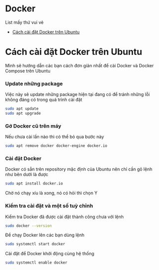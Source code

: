 
# Docker 
List mấy thứ vui vẻ

 - [ Cách cài đặt Docker trên Ubuntu](#C%C3%A1ch-c%C3%A0i%20%C4%91%E1%BA%B7t-Docker-tr%C3%AAn-Ubuntu)

# Cách cài đặt Docker trên Ubuntu

Mình sẽ hướng dẫn các bạn cách đơn giản nhất để cài Docker và Docker Compose trên Ubuntu

### Update những package

Việc này sẽ update những package hiện tại đang có để tránh những lỗi không đáng có trong quá trình cài đặt

```bash
sudo apt update 
sudo apt upgrade
```
### Gỡ Docker cũ trên máy
Nếu chưa cài lần nào thì có thể bỏ qua bước này
```bash
sudo apt remove docker docker-engine docker.io
```

### Cài đặt Docker
Docker có sẵn trên repository mặc định của Ubuntu nên chỉ cần gõ lệnh như bên dưới là được
```bash
sudo apt install docker.io
```
Chờ nó chạy xíu là xong, nó có hỏi thì chọn Y 
### Kiểm tra cài đặt và một số tuỳ chỉnh
Kiểm tra Docker đã được cài đặt thành công chưa với lệnh
```bash
sudo docker --version
```
Để chạy Docker lên các bạn dùng lệnh
```bash
sudo systemctl start docker
```
Cài đặt để Docker khởi động cùng hệ thống
```bash
sudo systemctl enable docker
```
